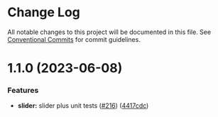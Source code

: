 # Change Log

All notable changes to this project will be documented in this file.
See [Conventional Commits](https://conventionalcommits.org) for commit guidelines.

# 1.1.0 (2023-06-08)


### Features

* **slider:** slider plus unit tests  ([#216](https://github.com/hey-car/heycar-uikit/issues/216)) ([4417cdc](https://github.com/hey-car/heycar-uikit/commit/4417cdc51979602797cad3e4e8753720ba91d615))
